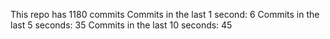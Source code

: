 This repo has 1180 commits
Commits in the last 1 second: 6
Commits in the last 5 seconds: 35
Commits in the last 10 seconds: 45

